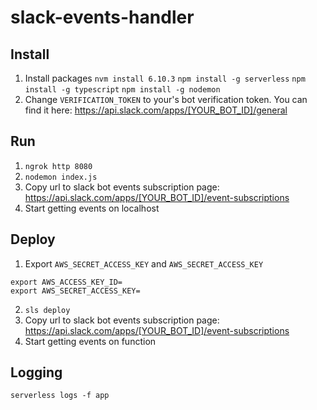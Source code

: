# slack-events-handler

## Install
1. Install packages
`nvm install 6.10.3`
`npm install -g serverless`
`npm install -g typescript`
`npm install -g nodemon`
2. Change `VERIFICATION_TOKEN` to your's bot verification token. You can find it here: https://api.slack.com/apps/[YOUR_BOT_ID]/general

## Run
1. `ngrok http 8080`
2. `nodemon index.js`
3. Copy url to slack bot events subscription page: https://api.slack.com/apps/[YOUR_BOT_ID]/event-subscriptions
4. Start getting events on localhost

## Deploy
1. Export `AWS_SECRET_ACCESS_KEY` and `AWS_SECRET_ACCESS_KEY`
```
export AWS_ACCESS_KEY_ID=
export AWS_SECRET_ACCESS_KEY=
```
2. `sls deploy`
3. Copy url to slack bot events subscription page: https://api.slack.com/apps/[YOUR_BOT_ID]/event-subscriptions
4. Start getting events on function

## Logging
`serverless logs -f app`
